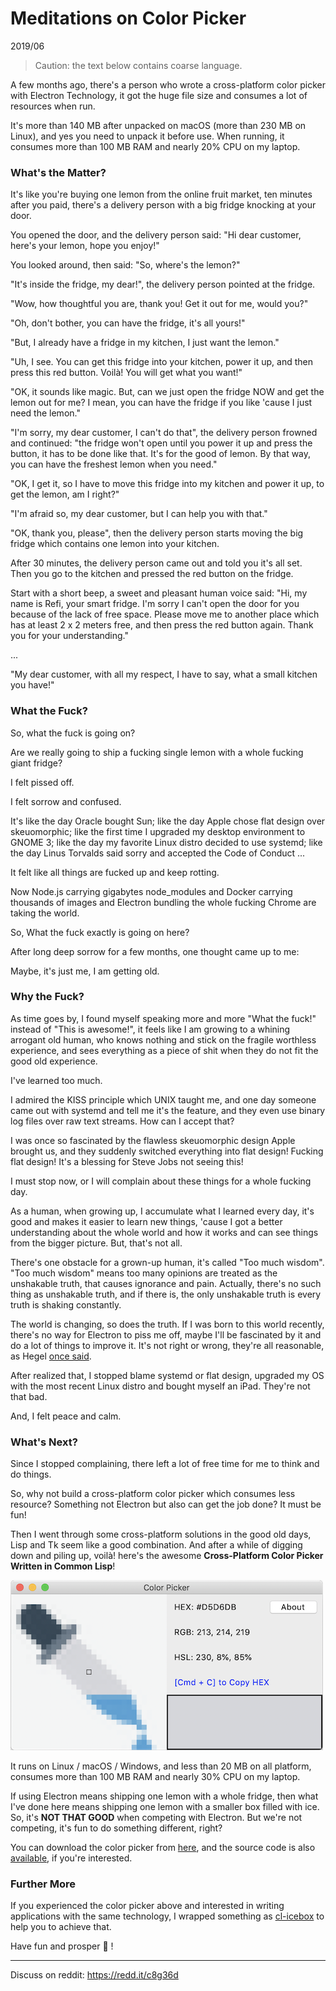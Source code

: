 <!--4-->
# Meditations on Color Picker

2019/06

> Caution: the text below contains coarse language.

A few months ago, there's a person who wrote a cross-platform color picker with Electron Technology, it got the huge file size and consumes a lot of resources when run.

It's more than 140 MB after unpacked on macOS (more than 230 MB on Linux), and yes you need to unpack it before use. When running, it consumes more than 100 MB RAM and nearly 20% CPU on my laptop.

### What's the Matter?

It's like you're buying one lemon from the online fruit market, ten minutes after you paid, there's a delivery person with a big fridge knocking at your door.

You opened the door, and the delivery person said: "Hi dear customer, here's your lemon, hope you enjoy!"

You looked around, then said: "So, where's the lemon?"

"It's inside the fridge, my dear!", the delivery person pointed at the fridge.

"Wow, how thoughtful you are, thank you! Get it out for me, would you?"

"Oh, don't bother, you can have the fridge, it's all yours!"

"But, I already have a fridge in my kitchen, I just want the lemon."

"Uh, I see. You can get this fridge into your kitchen, power it up, and then press this red button. Voilà! You will get what you want!"

"OK, it sounds like magic. But, can we just open the fridge NOW and get the lemon out for me? I mean, you can have the fridge if you like 'cause I just need the lemon."

"I'm sorry, my dear customer, I can't do that", the delivery person frowned and continued: "the fridge won't open until you power it up and press the button, it has to be done like that. It's for the good of lemon. By that way, you can have the freshest lemon when you need."

"OK, I get it, so I have to move this fridge into my kitchen and power it up, to get the lemon, am I right?"

"I'm afraid so, my dear customer, but I can help you with that."

"OK, thank you, please", then the delivery person starts moving the big fridge which contains one lemon into your kitchen.

After 30 minutes, the delivery person came out and told you it's all set. Then you go to the kitchen and pressed the red button on the fridge.

Start with a short beep, a sweet and pleasant human voice said: "Hi, my name is Refi, your smart fridge. I'm sorry I can't open the door for you because of the lack of free space. Please move me to another place which has at least 2 x 2 meters free, and then press the red button again. Thank you for your understanding."

...

"My dear customer, with all my respect, I have to say, what a small kitchen you have!"

### What the Fuck?

So, what the fuck is going on?

Are we really going to ship a fucking single lemon with a whole fucking giant fridge?

I felt pissed off.

I felt sorrow and confused.

It's like the day Oracle bought Sun; like the day Apple chose flat design over skeuomorphic; like the first time I upgraded my desktop environment to GNOME 3; like the day my favorite Linux distro decided to use systemd; like the day Linus Torvalds said sorry and accepted the Code of Conduct ...

It felt like all things are fucked up and keep rotting.

Now Node.js carrying gigabytes node_modules and Docker carrying thousands of images and Electron bundling the whole fucking Chrome are taking the world.

So, What the fuck exactly is going on here?

After long deep sorrow for a few months, one thought came up to me:

Maybe, it's just me, I am getting old.

### Why the Fuck?

As time goes by, I found myself speaking more and more "What the fuck!" instead of "This is awesome!", it feels like I am growing to a whining arrogant old human, who knows nothing and stick on the fragile worthless experience, and sees everything as a piece of shit when they do not fit the good old experience.

I've learned too much.

I admired the KISS principle which UNIX taught me, and one day someone came out with systemd and tell me it's the feature, and they even use binary log files over raw text streams. How can I accept that?

I was once so fascinated by the flawless skeuomorphic design Apple brought us, and they suddenly switched everything into flat design! Fucking flat design! It's a blessing for Steve Jobs not seeing this!

I must stop now, or I will complain about these things for a whole fucking day.

As a human, when growing up, I accumulate what I learned every day, it's good and makes it easier to learn new things, 'cause I got a better understanding about the whole world and how it works and can see things from the bigger picture. But, that's not all.

There's one obstacle for a grown-up human, it's called "Too much wisdom". "Too much wisdom" means too many opinions are treated as the unshakable truth, that causes ignorance and pain. Actually, there's no such thing as unshakable truth, and if there is, the only unshakable truth is every truth is shaking constantly.

The world is changing, so does the truth. If I was born to this world recently, there's no way for Electron to piss me off, maybe I'll be fascinated by it and do a lot of things to improve it. It's not right or wrong, they're all reasonable, as Hegel [once said](https://en.wikiquote.org/wiki/Georg_Wilhelm_Friedrich_Hegel#Elements_of_the_Philosophy_of_Right_(1820/1821)).

After realized that, I stopped blame systemd or flat design, upgraded my OS with the most recent Linux distro and bought myself an iPad. They're not that bad.

And, I felt peace and calm.

### What's Next?

Since I stopped complaining, there left a lot of free time for me to think and do things.

So, why not build a cross-platform color picker which consumes less resource? Something not Electron but also can get the job done? It must be fun!

Then I went through some cross-platform solutions in the good old days, Lisp and Tk seem like a good combination. And after a while of digging down and piling up, voilà! here's the awesome **Cross-Platform Color Picker Written in Common Lisp**!

![Color Picker Running on macOS](picker/osx.png)

It runs on Linux / macOS / Windows, and less than 20 MB on all platform, consumes more than 100 MB RAM and nearly 30% CPU on my laptop.

If using Electron means shipping one lemon with a whole fridge, then what I've done here means shipping one lemon with a smaller box filled with ice. So, it's **NOT THAT GOOD** when competing with Electron. But we're not competing, it's fun to do something different, right?

You can download the color picker from [here](https://github.com/VitoVan/cl-pkr#downloads), and the source code is also [available](https://github.com/VitoVan/cl-pkr), if you're interested.

### Further More

If you experienced the color picker above and interested in writing applications with the same technology, I wrapped something as [cl-icebox](https://github.com/VitoVan/cl-icebox) to help you to achieve that.

Have fun and prosper 🖖 !

---

Discuss on reddit: https://redd.it/c8g36d
